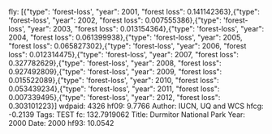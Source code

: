fly: [{"type": 'forest-loss', "year": 2001, "forest loss": 0.141142363},{"type": 'forest-loss', "year": 2002, "forest loss": 0.007555386},{"type": 'forest-loss', "year": 2003, "forest loss": 0.013154364},{"type": 'forest-loss', "year": 2004, "forest loss": 0.061399938},{"type": 'forest-loss', "year": 2005, "forest loss": 0.065827302},{"type": 'forest-loss', "year": 2006, "forest loss": 0.012314475},{"type": 'forest-loss', "year": 2007, "forest loss": 0.327782629},{"type": 'forest-loss', "year": 2008, "forest loss": 0.927492809},{"type": 'forest-loss', "year": 2009, "forest loss": 0.015522089},{"type": 'forest-loss', "year": 2010, "forest loss": 0.053439234},{"type": 'forest-loss', "year": 2011, "forest loss": 0.007339495},{"type": 'forest-loss', "year": 2012, "forest loss": 0.303101223}]
wdpaid: 4326
hf09: 9.7766
Author: IUCN, UQ and WCS
hfcg: -0.2139
Tags: TEST
fc: 132.7919062
Title: Durmitor National Park
Year: 2000
Date: 2000
hf93: 10.0542
